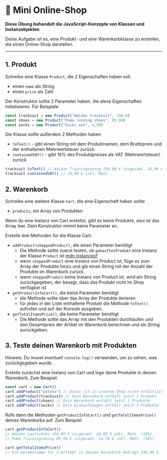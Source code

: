 # :shopping_cart: Mini Online-Shop

**Diese Übung behandelt die JavaScript-Konzepte von Klassen und Instanzobjekten**

Deine Aufgabe ist es, eine Produkt- und eine Warenkorbklasse zu erstellen, die einen Online-Shop darstellen.

---

## 1. Produkt

Schreibe eine Klasse `Product`, die 2 Eigenschaften haben soll

- einen `name` als String
- einen `price` als Zahl

Der Konstruktor sollte 2 Parameter haben, die diese Eigenschaften initialisieren. Für Beispiele

```js
const tracksuit = new Product("Adidas tracksuit", 150.0)
const shoes = new Product("Puma running shoes", 85.99)
const socks = new Product("Socks set", 4,99)
```

Die Klasse sollte außerdem 2 Methoden haben

- `toText()` - gibt einen String mit dem Produktnamen, dem Bruttopreis und der enthaltenen Mehrwertsteuer zurück.
- `containedVAT()` - gibt 16% des Produktpreises als VAT (Mehrwertsteuer) zurück

```js
tracksuit.toText() // Adidas Trainingsanzug 150,00 € insgesamt. 24,00 € inkl. MwSt. (16%).
tracksuit.containedVAT() // 24,00 € inkl. MwSt.
```

## 2. Warenkorb

Schreibe eine weitere Klasse `Cart`, die eine Eigenschaft haben sollte

- `products`, ein Array von Produkten

Wenn du eine Instanz von Cart erstellst, gibt es keine Produkte, also ist das Array leer. Dein Konstruktor nimmt keine Parameter an.

Erstelle drei Methoden für die Klasse Cart:

- `addProduct(shoppedProduct)`, die einen Parameter benötigt
  - Die Methode sollte zuerst testen, ob `gekauftesProdukt` eine Instanz der Klasse `Product` ist [mdn instanceof](https://developer.mozilla.org/en-US/docs/Web/JavaScript/Reference/Operators/instanceof)
  - wenn `shoppedProduct` eine Instanz von Product ist, füge es zum Array der Produkte hinzu und gib einen String mit der Anzahl der Produkte im Warenkorb zurück.
  - wenn `shoppedProduct` keine Instanz von Product ist, wird ein String zurückgegeben, der besagt, dass das Produkt nicht im Shop verfügbar ist
- `getProductInfoCart()`, die keine Parameter benötigt
  - die Methode sollte über das Array der Produkte iterieren
  - für jedes in der Liste enthaltene Produkt die Methode `toText()` aufrufen und auf der Konsole ausgeben.
- `getTotalItemsPrice()`, die keine Parameter benötigt
  - Die Methode sollte das Array mit den Produkten durchlaufen und den Gesamtpreis der Artikel im Warenkorb berechnen und als String zurückgeben.

## 3. Teste deinen Warenkorb mit Produkten

Hinweis: Du musst eventuell `console.log()` verwenden, um zu sehen, was zurückgegeben wurde.

Erstelle zunächst eine Instanz von Cart und lege deine Produkte in deinen Warenkorb. Zum Beispiel:

```js
const cart = new Cart()
cart.addProduct("potato") // Diese ist in unserem Shop nicht erhältlich!
cart.addProduct(tracksuit) // Dein Warenkorb enthält jetzt 1 Produkt
cart.addProduct(shoes) // Dein Warenkorb enthält jetzt 2 Produkte
cart.addProduct(socks) // Dein Einkaufswagen enthält jetzt 3 Produkte
```

Rufe dann die Methoden `getProductInfoCart()` und `getTotalItemsPrice()` deines Warenkorbs auf. Zum Beispiel:

```js
cart.getProductInfoCart()
// Adidas Laufschuhe 150,00 € insgesamt. 24,00 € inkl. MwSt. (16%).
// Puma Trainingsanzug 85,99 € insgesamt. 13,76 € inkl. MwSt. (16%).

cart.getTotalItemsPrice()
// Die Gesamtsumme für 3 Artikel in deinem Warenkorb beträgt 240,98 €.
```
